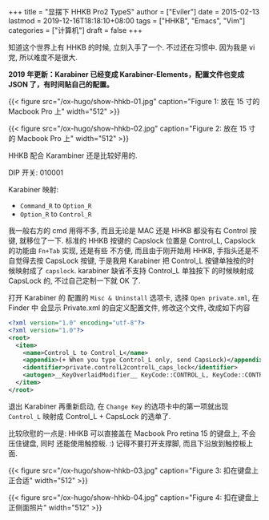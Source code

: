 +++
title = "显摆下 HHKB Pro2 TypeS"
author = ["Eviler"]
date = 2015-02-13
lastmod = 2019-12-16T18:18:10+08:00
tags = ["HHKB", "Emacs", "Vim"]
categories = ["计算机"]
draft = false
+++

知道这个世界上有 HHKB 的时候, 立刻入手了一个. 不过还在习惯中. 因为我是 vi 党, 所以难度不是很大.
<!--more-->

**2019 年更新：Karabiner 已经变成 Karabiner-Elements，配置文件也变成 JSON 了，有时间贴自己的配置。**

{{< figure src="/ox-hugo/show-hhkb-01.jpg" caption="Figure 1: 放在 15 寸的 Macbook Pro 上" width="512" >}}

{{< figure src="/ox-hugo/show-hhkb-02.jpg" caption="Figure 2: 放在 15 寸的 Macbook Pro 上" width="512" >}}

HHKB 配合 Karambiner 还是比较好用的.

DIP 开关: 010001

Karabiner 映射:

-   `Command_R` to `Option_R`
-   `Option_R` to `Control_R`

我一般右方的 cmd 用得不多, 而且无论是 MAC 还是 HHKB 都没有右 Control
按键, 就移位了一下. 标准的 HHKB 按键的 Capslock 位置是 Control\_L,
Capslock 的功能由 `Fn+Tab` 实现, 还是有些 不方便, 而且由于刚开始用 HHKB,
手指头还是不自觉得去按 CapsLock 按键, 于是我用 Karabiner 把 Control\_L
按键单独按的时候映射成了 `capslock`. karabiner 缺省不支持 Control\_L
单独按下 的时候映射成 CapsLock 的, 不过自己定制一下就 OK 了.

打开 Karabiner 的 配置的 `Misc & Uninstall` 选项卡, 选择
`Open private.xml`, 在 Finder 中 会显示 Private.xml 的自定义配置文件,
修改这个文件, 改成如下内容

```xml
<?xml version="1.0" encoding="utf-8"?>
<?xml version="1.0"?>
<root>
  <item>
    <name>Control_L to Control_L</name>
    <appendix>(+ When you type Control_L only, send CapsLock)</appendix>
    <identifier>private.controlL2controlL_caps_lock</identifier>
    <autogen>__KeyOverlaidModifier__ KeyCode::CONTROL_L, KeyCode::CONTROL_L, KeyCode::CAPSLOCK</autogen>
  </item>
</root>
```

退出 Karabiner 再重新启动, 在 `Change Key` 的选项卡中的第一项就出现
`Control_L` 映射成 Control\_L + CapsLock 的选单了.

比较欣慰的一点是: HHKB 可以直接盖在 Macbook Pro retina 15 的键盘上,
不会压住键盘, 同时 还能使用触控板. :) 记得不要打开支撑脚,
而且下沿放到触控板上面.

{{< figure src="/ox-hugo/show-hhkb-03.jpg" caption="Figure 3: 扣在键盘上正合适" width="512" >}}

{{< figure src="/ox-hugo/show-hhkb-04.jpg" caption="Figure 4: 扣在键盘上正侧面照片" width="512" >}}
